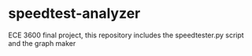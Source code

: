 # speedtest-analyzer
ECE 3600 final project, this repository includes the speedtester.py script and the graph maker
